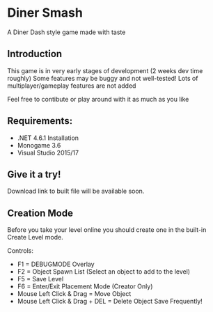 # Diner Smash
A Diner Dash style game made with taste

## Introduction
This game is in very early stages of development (2 weeks dev time roughly)
Some features may be buggy and not well-tested!
Lots of multiplayer/gameplay features are not added

Feel free to contibute or play around with it as much as you like

## Requirements:
  + .NET 4.6.1 Installation
  + Monogame 3.6
  + Visual Studio 2015/17

## Give it a try!
Download link to built file will be available soon.

## Creation Mode
Before you take your level online you should create one in the built-in Create Level mode.
  
Controls:
  + F1 = DEBUGMODE Overlay
  + F2 = Object Spawn List (Select an object to add to the level)
  + F5 = Save Level
  + F6 = Enter/Exit Placement Mode (Creator Only)
  + Mouse Left Click & Drag = Move Object
  + Mouse Left Click & Drag + DEL = Delete Object
Save Frequently!
